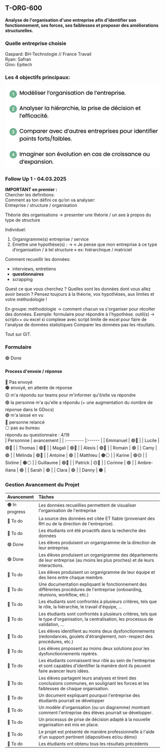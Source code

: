 ## T-ORG-600
**Analyse de l'organisation d'une entreprise afin d'identifier son fonctionnement, ses forces, ses faiblesses et proposer des améliorations structurelles.**  
  
### Quelle entreprise choisie
Gaspard: BH-Technologie // France Travail  
Ryan: Safran  
Gino: Epitech  
  

### Les 4 objectifs principaux:
![objectifs](capture1.png)
  
  
### Follow Up 1 - 04.03.2025

**IMPORTANT en premier :**  
Chercher les definitions:  
Comment as ton défini ce qu’on va analyser:  
Entreprise / structure / organisation  

Théorie des organisations
-> presenter une théorie / un axe à propos du type de structure


Individuel:
1. Organigramme(s) entreprise / service
2. Emettre une hypothèse(s) :
-> « Je pense que mon entreprise à ce type d’organisation / à tel structure » ex: hiérarchique / matriciel 


Comment recueillir les données:
- interviews, entretiens
- **questionnaires**
- scrapping

Quest ce que vous cherchez ? Quelles sont les données dont vous allez avoir besoin ?
Pensez toujours à la théorie, vos hypothèses, aux limites et votre méthodologie !


En groupe:
méthodologie -> comment chacun va s'organiser pour récolter des données. Exemple: formulaire pour répondre à l'hypothèse.
outil(s) -> script++ ou excel si complexe avec script
limite de excel pour faire de l'analyse de données statistiques
Comparer les données pas les résultats.

Tout sur GIT.




### Formulaire
🟢 Done
#### Process d'envoie / réponse
🔴 Pas envoyé  
🟠 envoyé, en attente de réponse  
🟡 m'a répondu sur teams pour m'informer qu'il/elle va répondre  
🟢 la personne m'a qu'elle a répondu (+ une augmentation du nombre de réponse dans le GDocs)  
🟣 m'a laissé en vu  
🔵 personne relancé  
⚪️ pas au bureau  
répondu au questionnaire : 4/19  
| Personnne | avancement | 
| :--------- |:------ |
| Emmanuel | 🟣🔵 |
| Lucile | 🟣🔵 |
| Thomas | 🟣🔵 |
| Magali | 🟣🔵 |
| Alexis | 🟣🔵 |
| Romain | 🟣 |
| Camy | 🟣 |
| Mélinda | 🟣🔵 |
| Antoine | 🟣 |
| Matthieu | 🟠⚪️ |
| Karine | 🟣🟡 |
| Sixtine | 🟠⚪️ |
| Guillaume | 🟣🔵 |
| Patrick | 🟡🔵 |
| Corinne | 🟢 |
| Ambre-iliana | 🟢 |
| Sarah | 🟢 |
| Clara | 🟢 |
| Danny | 🟠 |


### Gestion Avancement du Projet
| Avancement | Tâches |
| :--------- |:------ |
| 🟠 In progress | Les données recueillies permettent de visualiser l'organisation de l'entreprise |
| 🔴 To do | La source des données est citée ET fiable (provenant des RH ou de la direction de l'entreprise). |
| 🔴 To do | Les étudiants ont été proactifs dans la recherche des données |
| 🟢 Done | Les élèves produisent un organigramme de la direction de leur entreprise. |
| 🟢 Done | Les élèves produisent un organigramme des départements de leur entreprise (au moins les plus proches) et de leurs interactions. |
| 🔴 To do | Les élèves produisent un organigramme de leur équipe et des liens entre chaque membre. |
| 🔴 To do | Une documentation expliquant le fonctionnement des différentes procédures de l'entreprise (onboarding, réunions, workflow, etc.) |
| 🔴 To do | Les étudiants sont confrontés à plusieurs critères, tels que le rôle, la hiérarchie, le travail d'équipe, ... |
| 🔴 To do | Les étudiants sont confrontés à plusieurs critères, tels que le type d'organisation, la centralisation, les processus de validation, ... |
| 🔴 To do | Les élèves identifient au moins deux dysfonctionnements (redondances, goulets d'étranglement, non-respect des procédures, etc.) |
| 🔴 To do | Les élèves proposent au moins deux solutions pour les dysfonctionnements repérés. |
| 🔴 To do | Les étudiants connaissent leur rôle au sein de l'entreprise et sont capables d'identifier la manière dont ils peuvent faire avancer leurs idées. |
| 🔴 To do | Les élèves partagent leurs analyses et tirent des conclusions communes, en soulignant les forces et les faiblesses de chaque organisation. |
| 🔴 To do | Un document expliquant pourquoi l'entreprise des étudiants pourrait se développer |
| 🔴 To do | Un modèle d'organisation (ou un diagramme) montrant comment l'entreprise des élèves pourrait se développer. |
| 🔴 To do | Un processus de prise de décision adapté à la nouvelle organisation est mis en place. |
| 🔴 To do | Le projet est présenté de manière professionnelle à l'aide d'un support pertinent (diapositives et/ou démo) |
| 🔴 To do | Les étudiants ont obtenu tous les résultats précédents |